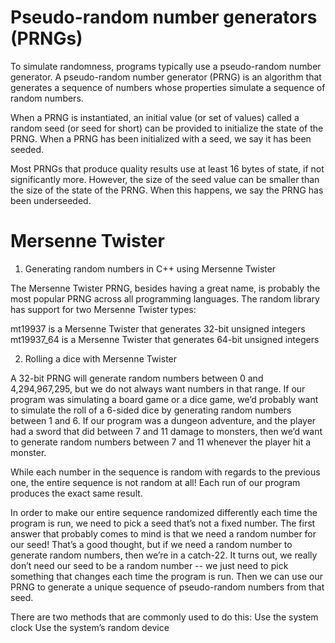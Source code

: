 # Pseudo-random number generators (PRNGs)

To simulate randomness, programs typically use a pseudo-random number generator. A pseudo-random number generator (PRNG) is an algorithm that generates a sequence of numbers whose properties simulate a sequence of random numbers.

When a PRNG is instantiated, an initial value (or set of values) called a random seed (or seed for short) can be provided to initialize the state of the PRNG. When a PRNG has been initialized with a seed, we say it has been seeded.

Most PRNGs that produce quality results use at least 16 bytes of state, if not significantly more. However, the size of the seed value can be smaller than the size of the state of the PRNG. When this happens, we say the PRNG has been underseeded.

# Mersenne Twister 

1) Generating random numbers in C++ using Mersenne Twister

The Mersenne Twister PRNG, besides having a great name, is probably the most popular PRNG across all programming languages. 
The random library has support for two Mersenne Twister types:

mt19937 is a Mersenne Twister that generates 32-bit unsigned integers
mt19937_64 is a Mersenne Twister that generates 64-bit unsigned integers

2) Rolling a dice with Mersenne Twister

A 32-bit PRNG will generate random numbers between 0 and 4,294,967,295, but we do not always want numbers in that range. If our program was simulating a board game or a dice game, we’d probably want to simulate the roll of a 6-sided dice by generating random numbers between 1 and 6. If our program was a dungeon adventure, and the player had a sword that did between 7 and 11 damage to monsters, then we’d want to generate random numbers between 7 and 11 whenever the player hit a monster.

While each number in the sequence is random with regards to the previous one, the entire sequence is not random at all! Each run of our program produces the exact same result.

In order to make our entire sequence randomized differently each time the program is run, we need to pick a seed that’s not a fixed number. The first answer that probably comes to mind is that we need a random number for our seed! That’s a good thought, but if we need a random number to generate random numbers, then we’re in a catch-22. It turns out, we really don’t need our seed to be a random number -- we just need to pick something that changes each time the program is run. Then we can use our PRNG to generate a unique sequence of pseudo-random numbers from that seed.

There are two methods that are commonly used to do this:
    Use the system clock
    Use the system’s random device